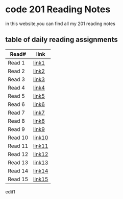 # code 201 Reading Notes

in this website,you can find all my 201 reading notes

## table of daily reading assignments 

Read#  | link
-----------|----------
Read 1     | [link1](https://laith-2020.github.io/reading-notes/clas01)
Read 2     | [link2](https://laith-2020.github.io/reading-notes/class-02)
Read 3     | [link3](https://laith-2020.github.io/reading-notes/class-03)
Read 4     | [link4](https://laith-2020.github.io/reading-notes/class-04)
Read 5     | [link5](https://laith-2020.github.io/reading-notes/class-05)
Read 6     | [link6](https://laith-2020.github.io/reading-notes/class-06)
Read 7     | [link7](https://laith-2020.github.io/reading-notes/class-07)
Read 8     | [link8](https://laith-2020.github.io/reading-notes/class-08)
Read 9     | [link9](https://laith-2020.github.io/reading-notes/class-09)
Read 10    | [link10](https://laith-2020.github.io/reading-notes/class-10)
Read 11    | [link11]()
Read 12    | [link12]()
Read 13    | [link13]()
Read 14    | [link14]()
Read 15    | [link15]()

edit1